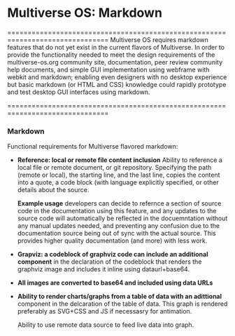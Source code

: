 # Multiverse OS: Markdown
===============================================================================
Multiverse OS requires markdown features that do not yet exist in the current
flavors of Multiverse. In order to provide the functionality needed to meet the
design requirements of the multiverse-os.org community site, documentation, 
peer review community help documents, and simple GUI implementation using
webframe with webkit and markdown; enabling even designers with no desktop
experience but basic markdown (or HTML and CSS) knowledge could rapidly
prototype and test desktop GUI interfaces using markdown. 


===============================================================================
### Markdown
Functional requirements for Multiverse flavored markdown:

 * **Reference: local or remote file content inclusion**
   Ability to reference a local file or remote document, or git repository. 
   Specifying the path (remote or local), the starting line, and the
   last line, copies the content into a quote, a code block (with language
   explicitly specified, or other details about the source.
    
   **Example usage** developers can decide to refernce a section of source
   code in the documentation using this feature, and any updates to the source
   code will automatically be reflected in the docuemntation without any manual
   updates needed, and preventing any confusion due to the documentation source
   being out of sync with the actual source. This provides higher quality
   documentation (and more) with less work. 

 * **Grapviz: a codeblock of graphviz code can include an additional component**
   in the declaration of the codeblock that renders the graphviz image and
   includes it inline using dataurl+base64. 

 * **All images are converted to base64 and included using data URLs**

 * **Ability to render charts/graphs from a table of data with an adittional**
   component in the delcaration of the table of data. This graph is rendered
   preferably as SVG+CSS and JS if necessasry for antimation. 

   Ability to use remote data source to feed live data into graph. 

 


